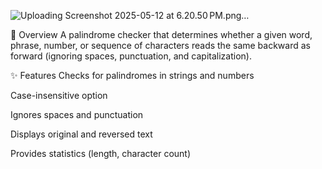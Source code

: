 ![Uploading Screenshot 2025-05-12 at 6.20.50 PM.png…]()

📌 Overview
A palindrome checker that determines whether a given word, phrase, number, or sequence of characters reads the same backward as forward (ignoring spaces, punctuation, and capitalization).

✨ Features
Checks for palindromes in strings and numbers

Case-insensitive option

Ignores spaces and punctuation

Displays original and reversed text

Provides statistics (length, character count)


